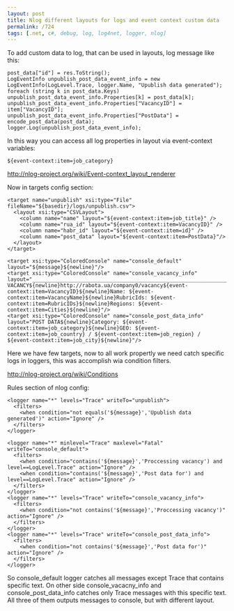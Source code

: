 ```yaml
---
layout: post
title: Nlog different layouts for logs and event context custom data
permalink: /724
tags: [.net, c#, debug, log, log4net, logger, nlog]
---
```


To add custom data to log, that can be used in layouts, log message like this:

    post_data["id"] = res.ToString();
    LogEventInfo unpublish_post_data_event_info = new LogEventInfo(LogLevel.Trace, logger.Name, "Upublish data generated");
    foreach (string k in post_data.Keys) unpublish_post_data_event_info.Properties[k] = post_data[k];
    unpublish_post_data_event_info.Properties["VacancyID"] = item["VacancyID"];
    unpublish_post_data_event_info.Properties["PostData"] = encode_post_data(post_data);
    logger.Log(unpublish_post_data_event_info);

In this way you can access all log properties in layout via event-context variables:

    ${event-context:item=job_category}

<http://nlog-project.org/wiki/Event-context_layout_renderer>

Now in targets config section:

    <target name="unpublish" xsi:type="File" fileName="${basedir}/logs/unpublish.csv">
      <layout xsi:type="CSVLayout">
        <column name="name" layout="${event-context:item=job_title}" />
        <column name="rua_id" layout="${event-context:item=VacancyID}" />
        <column name="habr_id" layout="${event-context:item=id}" />
        <column name="post_data" layout="${event-context:item=PostData}"/>
      </layout>
    </target>

    <target xsi:type="ColoredConsole" name="console_default" layout="${message}${newline}"/>
    <target xsi:type="ColoredConsole" name="console_vacancy_info" layout="________________________________________________________________________________${newline}PROCCESSING VACANCY${newline}http://rabota.ua/company0/vacancy${event-context:item=VacancyID}${newline}Name: ${event-context:item=VacancyName}${newline}RubricIds: ${event-context:item=RubricIDs}${newline}Regions: ${event-context:item=Cities}${newline}"/>
    <target xsi:type="ColoredConsole" name="console_post_data_info" layout="POST DATA${newline}Category: ${event-context:item=job_category}${newline}GEO: ${event-context:item=job_country} / ${event-context:item=job_region} / ${event-context:item=job_city}${newline}"/>

Here we have few targets, now to all work propertly we need catch specific logs in loggers, this was accomplish wia condition filters.

<http://nlog-project.org/wiki/Conditions>

Rules section of nlog config:

    <logger name="*" levels="Trace" writeTo="unpublish">
      <filters>
        <when condition="not equals('${message}','Upublish data generated')" action="Ignore" />
      </filters>
    </logger>

    <logger name="*" minlevel="Trace" maxlevel="Fatal" writeTo="console_default">
      <filters>
        <when condition="contains('${message}','Proccessing vacancy') and level==LogLevel.Trace" action="Ignore" />
        <when condition="contains('${message}','Post data for') and level==LogLevel.Trace" action="Ignore" />
      </filters>
    </logger>
    <logger name="*" levels="Trace" writeTo="console_vacancy_info">
      <filters>
        <when condition="not contains('${message}','Proccessing vacancy')" action="Ignore" />
      </filters>
    </logger>
    <logger name="*" levels="Trace" writeTo="console_post_data_info">
      <filters>
        <when condition="not contains('${message}','Post data for')" action="Ignore" />
      </filters>
    </logger>

So console_default logger catches all messages except Trace that contains specific text. On other side console_vacacny_info and console_post_data_info catches only Trace messages with this specific text. All three of them outputs messages to console, but with different layout.
